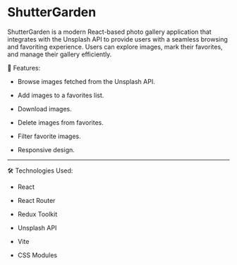 # ShutterGarden
ShutterGarden is a modern React-based photo gallery application that integrates with the Unsplash API to provide users with a seamless browsing and favoriting experience. Users can explore images, mark their favorites, and manage their gallery efficiently.

🚀 Features:

- Browse images fetched from the Unsplash API.

- Add images to a favorites list.

- Download images.

- Delete images from favorites.

- Filter favorite images.

- Responsive design.

---

🛠️ Technologies Used:

- React

- React Router

- Redux Toolkit

- Unsplash API

- Vite

- CSS Modules